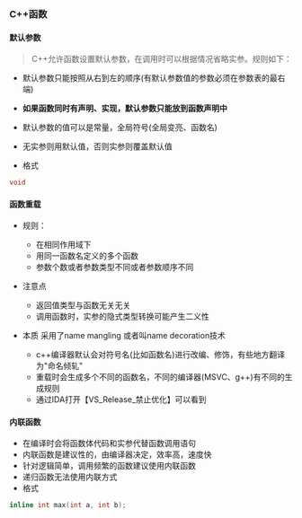 ### C++函数

#### 默认参数

> C++允许函数设置默认参数，在调用时可以根据情况省略实参。规则如下：

* 默认参数只能按照从右到左的顺序(有默认参数值的参数必须在参数表的最右端)

* **如果函数同时有声明、实现，默认参数只能放到函数声明中**
* 默认参数的值可以是常量，全局符号(全局变亮、函数名)
* 无实参则用默认值，否则实参则覆盖默认值
* 格式

```c++
void
```

#### 函数重载

 * 规则：

     * 在相同作用域下
     * 用同一函数名定义的多个函数
     * 参数个数或者参数类型不同或者参数顺序不同
* 注意点
  * 返回值类型与函数无关无关
  * 调用函数时，实参的隐式类型转换可能产生二义性
* 本质
  采用了name mangling 或者叫name decoration技术
  * c++编译器默认会对符号名(比如函数名)进行改编、修饰，有些地方翻译为"命名倾轧"
  * 重载时会生成多个不同的函数名，不同的编译器(MSVC、g++)有不同的生成规则
  * 通过IDA打开【VS_Release_禁止优化】可以看到

#### 内联函数

* 在编译时会将函数体代码和实参代替函数调用语句
* 内联函数是建议性的，由编译器决定，效率高，速度快
* 针对逻辑简单，调用频繁的函数建议使用内联函数
* 递归函数无法使用内联方式
* 格式

```c++
inline int max(int a, int b);
```